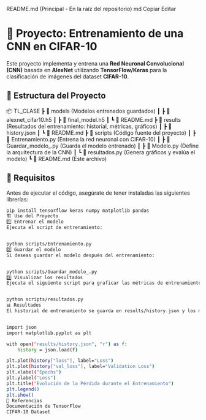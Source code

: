 README.md (Principal - En la raíz del repositorio)
md
Copiar
Editar
# 🧠 Proyecto: Entrenamiento de una CNN en CIFAR-10

Este proyecto implementa y entrena una **Red Neuronal Convolucional (CNN)** basada en **AlexNet** utilizando **TensorFlow/Keras** para la clasificación de imágenes del dataset **CIFAR-10**.

## 📂 **Estructura del Proyecto**
📦 TL_CLASE
┣ 📂 models (Modelos entrenados guardados)
┃ ┣ 📜 alexnet_cifar10.h5
┃ ┣ 📜 final_model.h5
┃ ┗ 📜 README.md
┣ 📂 results (Resultados del entrenamiento: historial, métricas, gráficos)
┃ ┣ 📜 history.json
┃ ┗ 📜 README.md
┣ 📂 scripts (Código fuente del proyecto)
┃ ┣ 📜 Entrenamiento.py (Entrena la red neuronal con CIFAR-10)
┃ ┣ 📜 Guardar_modelo_.py (Guarda el modelo entrenado)
┃ ┣ 📜 Modelo.py (Define la arquitectura de la CNN)
┃ ┗ 📜 resultados.py (Genera gráficos y evalúa el modelo)
┗ 📜 README.md (Este archivo)

## 🚀 **Requisitos**
Antes de ejecutar el código, asegúrate de tener instaladas las siguientes librerías:

```bash
pip install tensorflow keras numpy matplotlib pandas
🏗️ Uso del Proyecto
1️⃣ Entrenar el modelo
Ejecuta el script de entrenamiento:


python scripts/Entrenamiento.py
2️⃣ Guardar el modelo
Si deseas guardar el modelo después del entrenamiento:


python scripts/Guardar_modelo_.py
3️⃣ Visualizar los resultados
Ejecuta el siguiente script para graficar las métricas de entrenamiento:


python scripts/resultados.py
📊 Resultados
El historial de entrenamiento se guarda en results/history.json y los modelos entrenados se encuentran en models/. Puedes visualizar el historial de entrenamiento con el siguiente código:


import json
import matplotlib.pyplot as plt

with open("results/history.json", "r") as f:
    history = json.load(f)

plt.plot(history["loss"], label="Loss")
plt.plot(history["val_loss"], label="Validation Loss")
plt.xlabel("Epochs")
plt.ylabel("Loss")
plt.title("Evolución de la Pérdida durante el Entrenamiento")
plt.legend()
plt.show()
📜 Referencias
Documentación de TensorFlow
CIFAR-10 Dataset
